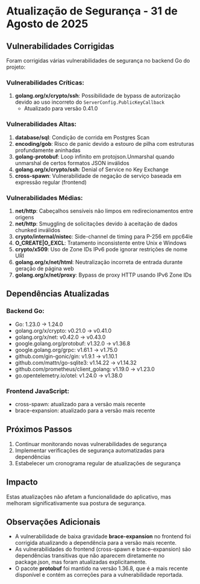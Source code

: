 # Atualização de Segurança - 31 de Agosto de 2025

## Vulnerabilidades Corrigidas

Foram corrigidas várias vulnerabilidades de segurança no backend Go do projeto:

### Vulnerabilidades Críticas:
1. **golang.org/x/crypto/ssh**: Possibilidade de bypass de autorização devido ao uso incorreto do `ServerConfig.PublicKeyCallback`
   - Atualizado para versão 0.41.0

### Vulnerabilidades Altas:
1. **database/sql**: Condição de corrida em Postgres Scan
2. **encoding/gob**: Risco de panic devido a estouro de pilha com estruturas profundamente aninhadas
3. **golang-protobuf**: Loop infinito em protojson.Unmarshal quando unmarshal de certos formatos JSON inválidos
4. **golang.org/x/crypto/ssh**: Denial of Service no Key Exchange
5. **cross-spawn**: Vulnerabilidade de negação de serviço baseada em expressão regular (frontend)

### Vulnerabilidades Médias:
1. **net/http**: Cabeçalhos sensíveis não limpos em redirecionamentos entre origens
2. **net/http**: Smuggling de solicitações devido à aceitação de dados chunked inválidos
3. **crypto/internal/nistec**: Side-channel de timing para P-256 em ppc64le
4. **O_CREATE|O_EXCL**: Tratamento inconsistente entre Unix e Windows
5. **crypto/x509**: Uso de Zone IDs IPv6 pode ignorar restrições de nome URI
6. **golang.org/x/net/html**: Neutralização incorreta de entrada durante geração de página web
7. **golang.org/x/net/proxy**: Bypass de proxy HTTP usando IPv6 Zone IDs

## Dependências Atualizadas

### Backend Go:
- Go: 1.23.0 → 1.24.0
- golang.org/x/crypto: v0.21.0 → v0.41.0
- golang.org/x/net: v0.42.0 → v0.43.0
- google.golang.org/protobuf: v1.32.0 → v1.36.8
- google.golang.org/grpc: v1.61.1 → v1.75.0
- github.com/gin-gonic/gin: v1.9.1 → v1.10.1
- github.com/mattn/go-sqlite3: v1.14.22 → v1.14.32
- github.com/prometheus/client_golang: v1.19.0 → v1.23.0
- go.opentelemetry.io/otel: v1.24.0 → v1.38.0

### Frontend JavaScript:
- cross-spawn: atualizado para a versão mais recente
- brace-expansion: atualizado para a versão mais recente

## Próximos Passos

1. Continuar monitorando novas vulnerabilidades de segurança
2. Implementar verificações de segurança automatizadas para dependências
3. Estabelecer um cronograma regular de atualizações de segurança

## Impacto

Estas atualizações não afetam a funcionalidade do aplicativo, mas melhoram significativamente sua postura de segurança.

## Observações Adicionais

- A vulnerabilidade de baixa gravidade **brace-expansion** no frontend foi corrigida atualizando a dependência para a versão mais recente.
- As vulnerabilidades do frontend (cross-spawn e brace-expansion) são dependências transitivas que não aparecem diretamente no package.json, mas foram atualizadas explicitamente.
- O pacote **protobuf** foi mantido na versão 1.36.8, que é a mais recente disponível e contém as correções para a vulnerabilidade reportada.
